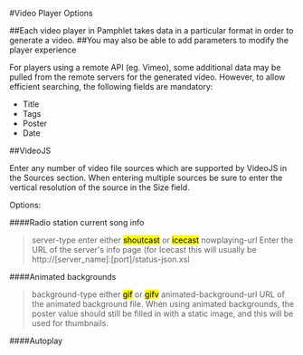 #Video Player Options

##Each video player in Pamphlet takes data in a particular format in order to generate a video.
##You may also be able to add parameters to modify the player experience

For players using a remote API (eg. Vimeo), some additional data may be pulled from the remote servers
for the generated video. However, to allow efficient searching, the following fields are mandatory:

* Title
* Tags 
* Poster
* Date

##VideoJS

Enter any number of video file sources which are supported by VideoJS in the Sources section.
When entering multiple sources be sure to enter the vertical resolution of the source in the Size field.

Options:

####Radio station current song info
> server-type
enter either <mark>shoutcast</mark> or <mark>icecast</mark>
> nowplaying-url
Enter the URL of the server's info page
(for Icecast this will usually be http://[server_name]:[port]/status-json.xsl

####Animated backgrounds
> background-type
either <mark>gif</mark> or <mark>gifv</mark>
> animated-background-url
URL of the animated background file. When using animated backgrounds, the poster
value should still be filled in with a static image, and this will be used
for thumbnails.

####Autoplay
